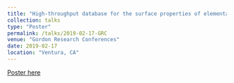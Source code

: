 ```yaml
---
title: "High-throughput database for the surface properties of elemental solids"
collection: talks
type: "Poster"
permalink: /talks/2019-02-17-GRC
venue: "Gordon Research Conferences"
date: 2019-02-17
location: "Ventura, CA"
---
```


[Poster here](http://CifLord.github.io/files/talks/GRC_Ventura_02172019.pdf)
